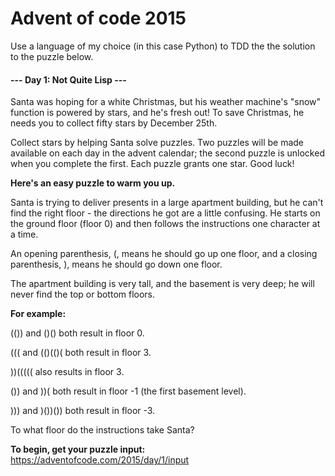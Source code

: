 # Advent of code 2015

Use a language of my choice (in this case Python) to TDD the the solution to the puzzle below.

#### --- Day 1: Not Quite Lisp ---

Santa was hoping for a white Christmas, but his weather machine's "snow" function is powered by stars, and he's fresh out! To save Christmas, he needs you to collect fifty stars by December 25th.

Collect stars by helping Santa solve puzzles. Two puzzles will be made available on each day in the advent calendar; the second puzzle is unlocked when you complete the first. Each puzzle grants one star. Good luck!

**Here's an easy puzzle to warm you up.**

Santa is trying to deliver presents in a large apartment building, but he can't find the right floor - the directions he got are a little confusing. He starts on the ground floor (floor 0) and then follows the instructions one character at a time.

An opening parenthesis, (, means he should go up one floor, and a closing parenthesis, ), means he should go down one floor.

The apartment building is very tall, and the basement is very deep; he will never find the top or bottom floors.

**For example:**

(()) and ()() both result in floor 0.

((( and (()(()( both result in floor 3.

))((((( also results in floor 3.

()) and ))( both result in floor -1 (the first basement level).

))) and )())()) both result in floor -3.

To what floor do the instructions take Santa?

**To begin, get your puzzle input:** https://adventofcode.com/2015/day/1/input
